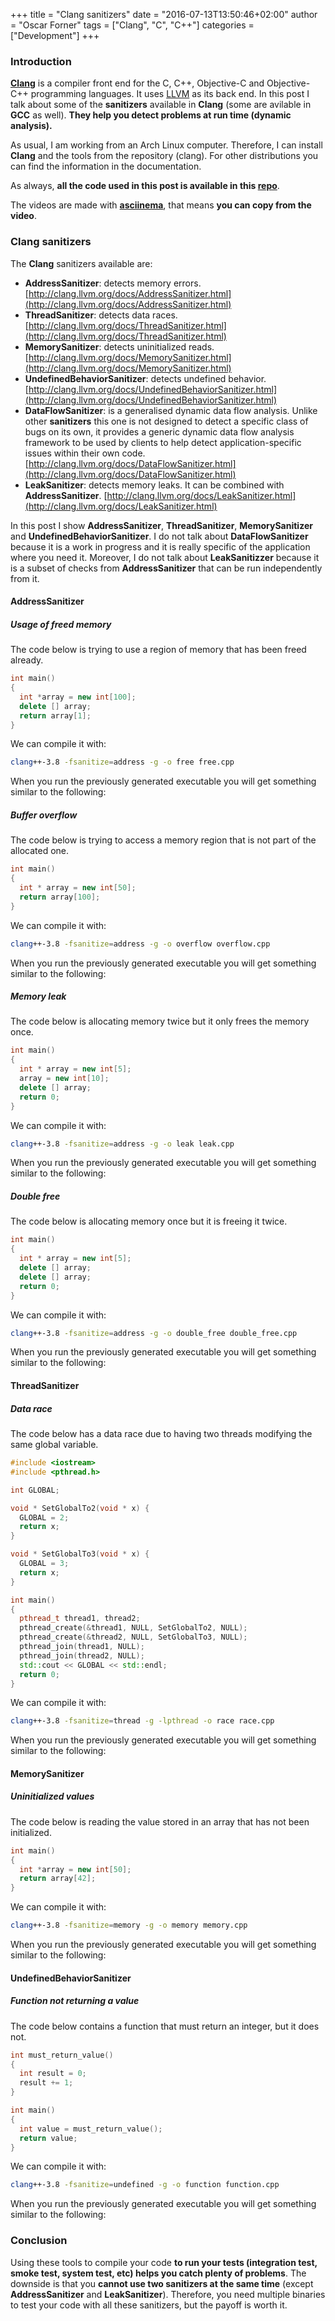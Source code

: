 +++
title = "Clang sanitizers"
date = "2016-07-13T13:50:46+02:00"
author = "Oscar Forner"
tags = ["Clang", "C", "C++"]
categories = ["Development"]
+++

### Introduction

**[Clang](http://clang.llvm.org/)** is a compiler front end for the C, C++, Objective-C and Objective-C++ programming languages. It uses [LLVM](http://llvm.org/) as its back end. In this post I talk about some of the **sanitizers** available in **Clang** (some are avilable in **GCC** as well). **They help you detect problems at run time (dynamic analysis).**

As usual, I am working from an Arch Linux computer. Therefore, I can install **Clang** and the tools from the repository (clang). For other distributions you can find the information in the documentation.

As always, **all the code used in this post is available in this [repo](https://github.com/maitesin/blog/tree/master/clang_sanitizers_2016_07_13)**.

The videos are made with **[asciinema](https://asciinema.org/)**, that means **you can copy from the video**.

### Clang sanitizers

The **Clang** sanitizers available are:

* **AddressSanitizer**: detects memory errors. [http://clang.llvm.org/docs/AddressSanitizer.html](http://clang.llvm.org/docs/AddressSanitizer.html)
* **ThreadSanitizer**: detects data races. [http://clang.llvm.org/docs/ThreadSanitizer.html](http://clang.llvm.org/docs/ThreadSanitizer.html)
* **MemorySanitizer**: detects uninitialized reads. [http://clang.llvm.org/docs/MemorySanitizer.html](http://clang.llvm.org/docs/MemorySanitizer.html)
* **UndefinedBehaviorSanitizer**: detects undefined behavior. [http://clang.llvm.org/docs/UndefinedBehaviorSanitizer.html](http://clang.llvm.org/docs/UndefinedBehaviorSanitizer.html)
* **DataFlowSanitizer**: is a generalised dynamic data flow analysis. Unlike other **sanitizers** this one is not designed to detect a specific class of bugs on its own, it provides a generic dynamic data flow analysis framework to be used by clients to help detect application-specific issues within their own code. [http://clang.llvm.org/docs/DataFlowSanitizer.html](http://clang.llvm.org/docs/DataFlowSanitizer.html)
* **LeakSanitizer**: detects memory leaks. It can be combined with **AddressSanitizer**. [http://clang.llvm.org/docs/LeakSanitizer.html](http://clang.llvm.org/docs/LeakSanitizer.html)

In this post I show **AddressSanitizer**, **ThreadSanitizer**, **MemorySanitizer** and **UndefinedBehaviorSanitizer**. I do not talk about **DataFlowSanitizer** because it is a work in progress and it is really specific of the application where you need it. Moreover, I do not talk about **LeakSanitizzer** because it is a subset of checks from **AddressSanitizer** that can be run independently from it.

#### AddressSanitizer

##### Usage of freed memory

The code below is trying to use a region of memory that has been freed already.

``` cpp
int main()
{
  int *array = new int[100];
  delete [] array;
  return array[1];
}
```

We can compile it with:

``` bash
clang++-3.8 -fsanitize=address -g -o free free.cpp
```

When you run the previously generated executable you will get something similar to the following:
<script type="text/javascript" src="https://asciinema.org/a/3zcpyg71hz6sxnhhxru7pvgtj.js" id="asciicast-3zcpyg71hz6sxnhhxru7pvgtj" async></script>

##### Buffer overflow

The code below is trying to access a memory region that is not part of the allocated one.

``` cpp
int main()
{
  int * array = new int[50];
  return array[100];
}
```

We can compile it with:

``` bash
clang++-3.8 -fsanitize=address -g -o overflow overflow.cpp
```

When you run the previously generated executable you will get something similar to the following:
<script type="text/javascript" src="https://asciinema.org/a/c0338bklzn84ptgafgaj4kas3.js" id="asciicast-c0338bklzn84ptgafgaj4kas3" async></script>

##### Memory leak

The code below is allocating memory twice but it only frees the memory once.

``` cpp
int main()
{
  int * array = new int[5];
  array = new int[10];
  delete [] array;
  return 0;
}
```

We can compile it with:

``` bash
clang++-3.8 -fsanitize=address -g -o leak leak.cpp
```

When you run the previously generated executable you will get something similar to the following:
<script type="text/javascript" src="https://asciinema.org/a/91kmpmy03843ccdbbh04ptbdd.js" id="asciicast-91kmpmy03843ccdbbh04ptbdd" async></script>

##### Double free

The code below is allocating memory once but it is freeing it twice.

``` cpp
int main()
{
  int * array = new int[5];
  delete [] array;
  delete [] array;
  return 0;
}
```

We can compile it with:

``` bash
clang++-3.8 -fsanitize=address -g -o double_free double_free.cpp
```

When you run the previously generated executable you will get something similar to the following:
<script type="text/javascript" src="https://asciinema.org/a/ebgp9ox48e8ffdaf0iug0b37s.js" id="asciicast-ebgp9ox48e8ffdaf0iug0b37s" async></script>

#### ThreadSanitizer

##### Data race

The code below has a data race due to having two threads modifying the same global variable.

``` cpp
#include <iostream>
#include <pthread.h>

int GLOBAL;

void * SetGlobalTo2(void * x) {
  GLOBAL = 2;
  return x;
}

void * SetGlobalTo3(void * x) {
  GLOBAL = 3;
  return x;
}

int main()
{
  pthread_t thread1, thread2;
  pthread_create(&thread1, NULL, SetGlobalTo2, NULL);
  pthread_create(&thread2, NULL, SetGlobalTo3, NULL);
  pthread_join(thread1, NULL);
  pthread_join(thread2, NULL);
  std::cout << GLOBAL << std::endl;
  return 0;
}
```

We can compile it with:

``` bash
clang++-3.8 -fsanitize=thread -g -lpthread -o race race.cpp
```

When you run the previously generated executable you will get something similar to the following:
<script type="text/javascript" src="https://asciinema.org/a/5go47caz8s1t6mdsaexb10ecx.js" id="asciicast-5go47caz8s1t6mdsaexb10ecx" async></script>

#### MemorySanitizer

##### Uninitialized values

The code below is reading the value stored in an array that has not been initialized.

``` cpp
int main()
{
  int *array = new int[50];
  return array[42];
}
```

We can compile it with:

``` bash
clang++-3.8 -fsanitize=memory -g -o memory memory.cpp
```

When you run the previously generated executable you will get something similar to the following:
<script type="text/javascript" src="https://asciinema.org/a/enrqyt3iue9lvmixapugzljge.js" id="asciicast-enrqyt3iue9lvmixapugzljge" async></script>

#### UndefinedBehaviorSanitizer

##### Function not returning a value

The code below contains a function that must return an integer, but it does not.

``` cpp
int must_return_value()
{
  int result = 0;
  result += 1;
}

int main()
{
  int value = must_return_value();
  return value;
}
```

We can compile it with:

``` bash
clang++-3.8 -fsanitize=undefined -g -o function function.cpp
```

When you run the previously generated executable you will get something similar to the following:
<script type="text/javascript" src="https://asciinema.org/a/bqcprr20fga4yrdyq69vs3aek.js" id="asciicast-bqcprr20fga4yrdyq69vs3aek" async></script>


### Conclusion

Using these tools to compile your code **to run your tests (integration test, smoke test, system test, etc) helps you catch plenty of problems**. The downside is that you **cannot use two sanitizers at the same time** (except **AddressSanitizer** and **LeakSanitizer**). Therefore, you need multiple binaries to test your code with all these sanitizers, but the payoff is worth it.
